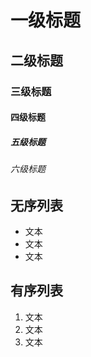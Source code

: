 # 一级标题
## 二级标题
### 三级标题
#### 四级标题
##### 五级标题
###### 六级标题

## 无序列表
- 文本
- 文本
- 文本

## 有序列表
1. 文本
2. 文本
3. 文本

